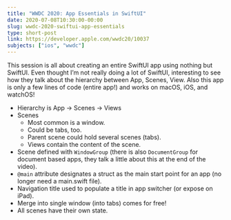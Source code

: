 ```yaml
---
title: "WWDC 2020: App Essentials in SwiftUI"
date: 2020-07-08T10:30:00-00:00
slug: wwdc-2020-swiftui-app-essentials
type: short-post
link: https://developer.apple.com/wwdc20/10037
subjects: ["ios", "wwdc"]
---
```


This session is all about creating an entire SwiftUI app using nothing but SwiftUI. Even thought I’m not really doing a lot of SwiftUI, interesting to see how they talk about the hierarchy between App, Scenes, View. Also this app is only a few lines of code (entire app!) and works on macOS, iOS, and watchOS!

* Hierarchy is App -> Scenes -> Views
* Scenes
    * Most common is a window.
    * Could be tabs, too.
    * Parent scene could hold several scenes (tabs).
    * Views contain the content of the scene.
* Scene defined with `WindowGroup` (there is also `DocumentGroup` for document based apps, they talk a little about this at the end of the video).
* `@main` attribute designates a struct as the main start point for an app (no longer need a main.swift file).
* Navigation title used to populate a title in app switcher (or expose on iPad).
* Merge into single window (into tabs) comes for free!
* All scenes have their own state.